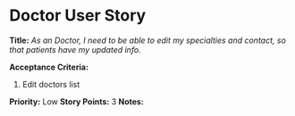 # Doctor User Story

**Title:**
_As an Doctor, I need to be able to edit my specialties and contact, so that patients have my updated info._

**Acceptance Criteria:**
1. Edit doctors list

**Priority:** Low
**Story Points:** 3
**Notes:**
